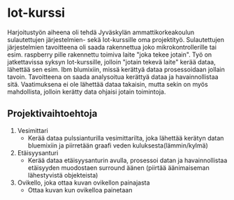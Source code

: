 # Iot-kurssi

Harjoitustyön aiheena oli tehdä Jyväskylän ammattikorkeakoulun sulautettujen järjestelmien- sekä Iot-kurssille oma projektityö. Sulautettujen järjestelmien tavoitteena oli saada rakennettua joko mikrokontrollerille tai esim. raspberry pille rakennettu toimiva laite "joka tekee jotain". Työ on jatkettavissa syksyn Iot-kurssille, jolloin "jotain tekevä laite" kerää dataa, lähettää sen esim. Ibm blumixiin, missä kerättyä dataa prosessoidaan jollain tavoin. Tavoitteena on saada analysoitua kerättyä dataa ja havainnollistaa sitä. Vaatimuksena ei ole lähettää dataa takaisin, mutta sekin on myös mahdollista, jolloin kerätty data ohjaisi jotain toimintoja.

## Projektivaihtoehtoja

1. Vesimittari
     * Kerää dataa pulssianturilla vesimittarilta, joka lähettää kerätyn datan bluemixiin ja piirretään graafi veden kuluksesta(lämmin/kylmä)
2. Etäisyysanturi
     * Kerää dataa etäisyysanturin avulla, prosessoi datan ja havainnollistaa etäisyyden muodostaen surround äänen (piirtää äänimaiseman     lähestyvistä objekteista)
3. Ovikello, joka ottaa kuvan ovikellon painajasta
     * Ottaa kuvan kun ovikelloa painetaan

